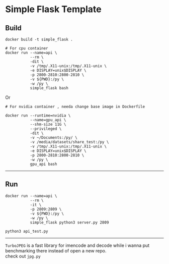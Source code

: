 # Simple Flask Template


## Build
```
docker build -t simple_flask .

# For cpu container
docker run --name=api \
           --rm \
           -dit \
           -v /tmp/.X11-unix:/tmp/.X11-unix \
           -e DISPLAY=unix$DISPLAY \
           -p 2800-2810:2800-2810 \
           -v ${PWD}:/py \
           -w /py \
           simple_flask bash
```
Or 
```
# For nvidia container , needa change base image in Dockerfile 

docker run --runtime=nvidia \
           --name=gpu_api \
           --shm-size 11G \
           --privileged \
           -dit \
           -v ~/Documents:/py/ \
           -v /media/datasets/share_test:/py \
           -v /tmp/.X11-unix:/tmp/.X11-unix \
           -e DISPLAY=unix$DISPLAY \
           -p 2800-2810:2800-2810 \
           -w /py \
           gpu_api bash
```


---

## Run
```
docker run --name=api \
           --rm \
           -it \
           -p 2809:2809 \
           -v ${PWD}:/py \
           -w /py \
           simple_flask python3 server.py 2809

python3 api_test.py
```


---
`TurboJPEG` is a fast library for imencode and decode while i wanna put benchmarking there instead of open a new repo.<br/>
check out `jpg.py`